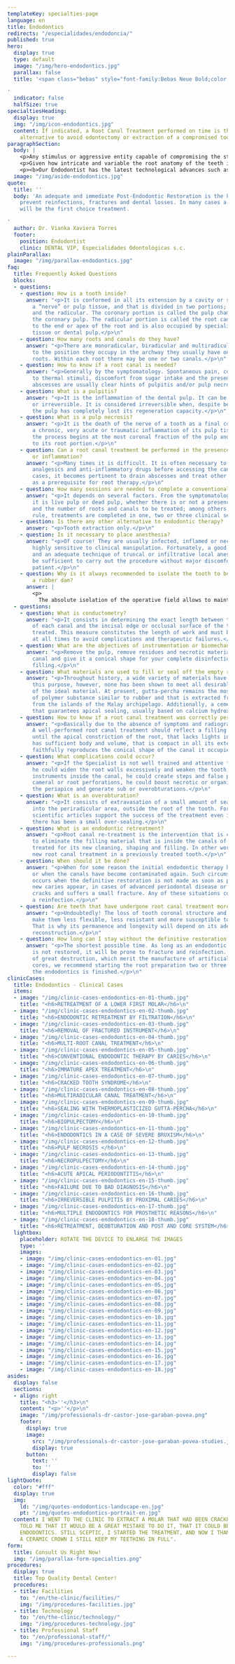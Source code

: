 ```yaml
---
templateKey: specialties-page
language: en
title: Endodontics
redirects: "/especialidades/endodoncia/"
published: true
hero:
  display: true
  type: default
  image: "/img/hero-endodontics.jpg"
  parallax: false
  title: '<span class="bebas" style="font-family:Bebas Neue Bold;color:white;font-weight:lighter">Endodontics</span>

'
  indicator: false
  halfSize: true
specialtiesHeading:
  display: true
  img: "/img/icon-endodontics.jpg"
  content: If indicated, a Root Canal Treatment performed on time is the only viable
    alternative to avoid odontectomy or extraction of a compromised tooth.
paragraphSection:
  body: |
    <p>Any stimulus or aggressive entity capable of compromising the structural integrity of a tooth is also capable of causing damage, infection or necrosis of its pulp tissue. <b>The dental pulp or "nerve" of a tooth is a specialized connective tissue that is lodged internally throughout the crown and root</b>. When a trauma, excessive dental wear or indiscriminate advance of an untreated caries reaches, exposes or infects that pulp tissue, and of course we want to preserve the dental organ; there is no alternative but to <b>remove it, disinfect and then mechanically widen the empty root canals so that they are capable of receiving an inert, sterile and biocompatible filling material</b> that completely occupies them, avoids pain and the spread of the infectious process. In this consist a ROOT CANAL TREATMENT. <b>If it is not performed on time, large facial abscesses, phlegmones or extremely painful and aggressive cellulite processes can be formed</b> that can spread rapidly and seriously compromise other vital structures of the orofacial region, and in extreme cases; until the patient's life.</p>
    <p>Given how intricate and variable the root anatomy of the teeth is and the fact that the canals are small cavities inaccessible to the human eye, <b>it is a considerably hostile and difficult field of work</b>, therefore it is necessary for the Dentist to have extensive anatomical knowledge of the RADICULAR MORPHOLOGY and has developed a very special sense of tactile perception that allows him to <b>locate, access, instrument and fill the canals with great precision, with no margin of error possible</b>. It is our opinion that such qualities are only achieved through formal studies of the Specialty and limiting professional practice exclusively to the area of Endodontics. </p>
    <p><b>Our Endodontist has the latest technological advances such as high-speed rotary systems for mechanical canal instrumentation</b>, electronic root apex locator, computerized digital radiology or RADIOVISIOGRAPHY that minimizes the emission of x-rays and modern thermoplastic shutter systems that reduce almost to zero the rates of clinical failure and the need for retreatments, periapical endodontic surgeries, apicectomies and dental extractions.</p>
  image: "/img/aside-endodontics.jpg"
quote:
  title: ''
  body: 'An adequate and immediate Post-Endodontic Restoration is the key factor to
    prevent reinfections, fractures and dental losses. In many cases a ceramic crown
    will be the first choice treatment.

'
  author: Dr. Vianka Xaviera Torres
  footer:
    position: Endodontist
    clinic: DENTAL VIP, Especialidades Odontológicas s.c.
plainParallax:
  image: "/img/parallax-endodontics.jpg"
faq:
  title: Frequently Asked Questions
  blocks:
  - questions:
    - question: How is a tooth inside?
      answer: "<p>It is conformed in all its extension by a cavity or space that lodges
        a “nerve” or pulp tissue, and that is divided in two portions; the coronary
        and the radicular. The coronary portion is called the pulp chamber and houses
        the coronary pulp. The radicular portion is called the root canal, extends
        to the end or apex of the root and is also occupied by specialized connective
        tissue or dental pulp.</p>\n"
    - question: How many roots and canals do they have?
      answer: "<p>There are monoradicular, biradicular and multiradicular teeth. According
        to the position they occupy in the archway they usually have one, two or three
        roots. Within each root there may be one or two canals.</p>\n"
    - question: How to know if a root canal is needed?
      answer: "<p>Generally by the symptomatology. Spontaneous pain, constant hypersensitivity
        to thermal stimuli, discomfort from sugar intake and the presence of dental
        abscesses are usually clear hints of pulpitis and/or pulp necrosis.</p>\n"
    - question: What is a pulpitis?
      answer: "<p>It is the inflammation of the dental pulp. It can be reversible
        or irreversible. It is considered irreversible when, despite being vital,
        the pulp has completely lost its regeneration capacity.</p>\n"
    - question: What is a pulp necrosis?
      answer: "<p>It is the death of the nerve of a tooth as a final consequence of
        a chronic, very acute or traumatic inflammation of its pulp tissue. Generally,
        the process begins at the most coronal fraction of the pulp and then extends
        to its root portion.</p>\n"
    - question: Can a root canal treatment be performed in the presence of acute pain
        or inflammation?
      answer: "<p>Many times it is difficult. It is often necessary to prescribe antibiotics,
        analgesics and anti-inflammatory drugs before accessing the canals. In other
        cases, it becomes pertinent to drain abscesses and treat other apical processes
        as a prerequisite for root therapy.</p>\n"
    - question: How many sessions are needed to complete a conventional endodontics?
      answer: "<p>It depends on several factors. From the symptomatology, whether
        it is live pulp or dead pulp, whether there is or not a presence of exudate
        and the number of roots and canals to be treated; among others. As a general
        rule, treatments are completed in one, two or three clinical sessions.</p>\n"
    - question: Is there any other alternative to endodontic therapy?
      answer: "<p>Tooth extraction only.</p>\n"
    - question: Is it necessary to place anesthesia?
      answer: "<p>Of course! They are usually infected, inflamed or necrotic tissues,
        highly sensitive to clinical manipulation. Fortunately, a good previous diagnosis
        and an adequate technique of truncal or infiltrative local anesthesia will
        be sufficient to carry out the procedure without major discomfort for the
        patient.</p>\n"
    - question: Why is it always recommended to isolate the tooth to be treated with
        a rubber dam?
      answer: |
        <p>
          The absolute isolation of the operative field allows to maintain at all times the conditions of asepsis and facilitates the procedures of antisepsis. In addition to preventing the entry of saliva <em>(substance rich in bacteria)</em> into the canals, the rubber dam improves the visibility of the area and prevents the patient from aspirating or swallowing instruments and chemicals substances during the treatment.</p>
  - questions:
    - question: What is conductometry?
      answer: "<p>It consists in determining the exact length between the apical constriction
        of each canal and the incisal edge or occlusal surface of the tooth being
        treated. This measure constitutes the length of work and must be respected
        at all times to avoid complications and therapeutic failures.</p>\n"
    - question: What are the objectives of instrumentation or biomechanical preparation?
      answer: "<p>Remove the pulp, remove residues and necrotic material, widen the
        canal and give it a conical shape for your complete disinfection and adequate
        filling.</p>\n"
    - question: What materials are used to fill or seal off the empty root canals?
      answer: "<p>Throughout history, a wide variety of materials have been used for
        this purpose, however, none has been shown to meet all desirable requirements
        of the ideal material. At present, gutta-percha remains the most used, a type
        of polymer substance similar to rubber and that is extracted from a tree originating
        from the islands of the Malay archipelago. Additionally, a cement is placed
        that guarantees apical sealing, usually based on calcium hydroxide.</p>\n"
    - question: How to know if a root canal treatment was correctly performed?
      answer: "<p>Basically due to the absence of symptoms and radiographic evidence.
        A well-performed root canal treatment should reflect a filling that extends
        until the apical constriction of the root, that lacks lights inside, that
        has sufficient body and volume, that is compact in all its extension and that
        faithfully reproduces the conical shape of the canal it occupies.</p>\n"
    - question: What complications could occur?
      answer: "<p>If the Specialist is not well trained and attentive to his work,
        he could widen the root walls excessively and weaken the tooth, he could fracture
        instruments inside the canal, he could create steps and false pathways, coronary,
        cameral or root perforations, he could boost necrotic or organic remains to
        the periapice and generate sub or overobturations.</p>\n"
    - question: What is an overobturation?
      answer: "<p>It consists of extravasation of a small amount of sealant or gutta-percha
        into the periradicular area, outside the root of the tooth. Fortunately, numerous
        scientific articles support the success of the treatment even in cases where
        there has been a small over-sealing.</p>\n"
    - question: What is an endodontic retreatment?
      answer: "<p>Root canal re-treatment is the intervention that is carried out
        to eliminate the filling material that is inside the canals of a tooth already
        treated for its new cleaning, shaping and filling. In other words, it is a
        new root canal treatment in a previously treated tooth.</p>\n"
    - question: When should it be done?
      answer: "<p>When for some reason the initial endodontic therapy has failed,
        or when the canals have become contaminated again. Such circumstance usually
        occurs when the definitive restoration is not made as soon as possible, when
        new caries appear, in cases of advanced periodontal disease or when the tooth
        cracks and suffers a small fracture. Any of these situations could lead to
        a reinfection.</p>\n"
    - question: Are teeth that have undergone root canal treatment more fragile?
      answer: "<p>Undoubtedly! The loss of tooth coronal structure and pulp mechanoreceptors
        make them less flexible, less resistant and more susceptible to fracture.
        That is why its permanence and longevity will depend on its adequate and immediate
        reconstruction.</p>\n"
    - question: How long can I stay without the definitive restoration?
      answer: "<p>The shortest possible time. As long as an endodontic treated tooth
        is not restored, it will be prone to fracture and reinfection. In those cases
        of great destruction, which merit the manufacture of artificial posts and
        cores, we recommend starting the root preparation two or three days after
        the endodontics is finished.</p>\n"
clinicCases:
  title: Endodontics - Clinical Cases
  items:
  - image: "/img/clinic-cases-endodontics-en-01-thumb.jpg"
    title: "<h6>RETREATMENT OF A LOWER FIRST MOLAR</h6>\n"
  - image: "/img/clinic-cases-endodontics-en-02-thumb.jpg"
    title: "<h6>ENDODONTIC RETREATMENT BY FILTRATION</h6>\n"
  - image: "/img/clinic-cases-endodontics-en-03-thumb.jpg"
    title: "<h6>REMOVAL OF FRACTURED INSTRUMENT</h6>\n"
  - image: "/img/clinic-cases-endodontics-en-04-thumb.jpg"
    title: "<h6>MULTI-ROOT CANAL TREATMENT</h6>\n"
  - image: "/img/clinic-cases-endodontics-en-05-thumb.jpg"
    title: "<h6>CONVENTIONAL ENDODONTIC THERAPY BY CARIES</h6>\n"
  - image: "/img/clinic-cases-endodontics-en-06-thumb.jpg"
    title: "<h6>IMMATURE APEX TREATMENT</h6>\n"
  - image: "/img/clinic-cases-endodontics-en-07-thumb.jpg"
    title: "<h6>CRACKED TOOTH SYNDROME</h6>\n"
  - image: "/img/clinic-cases-endodontics-en-08-thumb.jpg"
    title: "<h6>MULTIRADICULAR CANAL TREATMENT</h6>\n"
  - image: "/img/clinic-cases-endodontics-en-09-thumb.jpg"
    title: "<h6>SEALING WITH THERMOPLASTICIZED GUTTA-PERCHA</h6>\n"
  - image: "/img/clinic-cases-endodontics-en-10-thumb.jpg"
    title: "<h6>BIOPULPECTOMY</h6>\n"
  - image: "/img/clinic-cases-endodontics-en-11-thumb.jpg"
    title: "<h6>ENDODONTICS IN A CASE OF SEVERE BRUXISM</h6>\n"
  - image: "/img/clinic-cases-endodontics-en-12-thumb.jpg"
    title: "<h6>PULP NECROSIS </h6>\n"
  - image: "/img/clinic-cases-endodontics-en-13-thumb.jpg"
    title: "<h6>NECROPULPECTOMY</h6>\n"
  - image: "/img/clinic-cases-endodontics-en-14-thumb.jpg"
    title: "<h6>ACUTE APICAL PERIODONTITIS</h6>\n"
  - image: "/img/clinic-cases-endodontics-en-15-thumb.jpg"
    title: "<h6>FAILURE DUE TO BAD DIAGNOSIS</h6>\n"
  - image: "/img/clinic-cases-endodontics-en-16-thumb.jpg"
    title: "<h6>IRREVERSIBLE PULPITIS BY PROXIMAL CARIES</h6>\n"
  - image: "/img/clinic-cases-endodontics-en-17-thumb.jpg"
    title: "<h6>MULTIPLE ENDODONTICS FOR PROSTHETIC REASONS</h6>\n"
  - image: "/img/clinic-cases-endodontics-en-18-thumb.jpg"
    title: "<h6>RETREATMENT, DEOBTURATION AND POST AND CORE SYSTEM</h6>\n"
  lightbox:
    placeholder: ROTATE THE DEVICE TO ENLARGE THE IMAGES
    type: ''
    images:
    - image: "/img/clinic-cases-endodontics-en-01.jpg"
    - image: "/img/clinic-cases-endodontics-en-02.jpg"
    - image: "/img/clinic-cases-endodontics-en-03.jpg"
    - image: "/img/clinic-cases-endodontics-en-04.jpg"
    - image: "/img/clinic-cases-endodontics-en-05.jpg"
    - image: "/img/clinic-cases-endodontics-en-06.jpg"
    - image: "/img/clinic-cases-endodontics-en-07.jpg"
    - image: "/img/clinic-cases-endodontics-en-08.jpg"
    - image: "/img/clinic-cases-endodontics-en-09.jpg"
    - image: "/img/clinic-cases-endodontics-en-10.jpg"
    - image: "/img/clinic-cases-endodontics-en-11.jpg"
    - image: "/img/clinic-cases-endodontics-en-12.jpg"
    - image: "/img/clinic-cases-endodontics-en-13.jpg"
    - image: "/img/clinic-cases-endodontics-en-14.jpg"
    - image: "/img/clinic-cases-endodontics-en-15.jpg"
    - image: "/img/clinic-cases-endodontics-en-16.jpg"
    - image: "/img/clinic-cases-endodontics-en-17.jpg"
    - image: "/img/clinic-cases-endodontics-en-18.jpg"
asides:
  display: false
  sections:
  - align: right
    title: "<h3>''</h3>\n"
    content: "<p>''</p>\n"
    image: "/img/professionals-dr-castor-jose-garaban-povea.png"
    footer:
      display: true
      image:
        src: "/img/professionals-dr-castor-jose-garaban-povea-studies.jpg"
        display: true
      button:
        text: ''
        to: ''
        display: false
lightQuote:
  color: "#fff"
  display: true
  img:
    ld: "/img/quotes-endodontics-landscape-en.jpg"
    pt: "/img/quotes-endodontics-portrait-en.jpg"
  content: I WENT TO THE CLINIC TO EXTRACT A MOLAR THAT HAD BEEN CRACKED AND THE DOCTORS
    TOLD ME THAT IT WOULD BE A GREAT MISTAKE TO DO IT, THAT IT COULD BE SAVED WITH
    ENDODONTICS. STILL SCEPTIC, I STARTED THE TREATMENT, AND NOW I THANKS; EVEN WITH
    A CERAMIC CROWN I STILL KEEP MY TEETHING IN FULL".
form:
  title: Consult Us Right Now!
  img: "/img/parallax-form-specialties.png"
procedures:
  display: true
  title: Top Quality Dental Center!
  procedures:
  - title: Facilities
    to: "/en/the-clinic/facilities/"
    img: "/img/procedures-facilities.jpg"
  - title: Technology
    to: "/en/the-clinic/technology/"
    img: "/img/procedures-technology.jpg"
  - title: Professional Staff
    to: "/en/professional-staff/"
    img: "/img/procedures-professionals.png"

---
```

